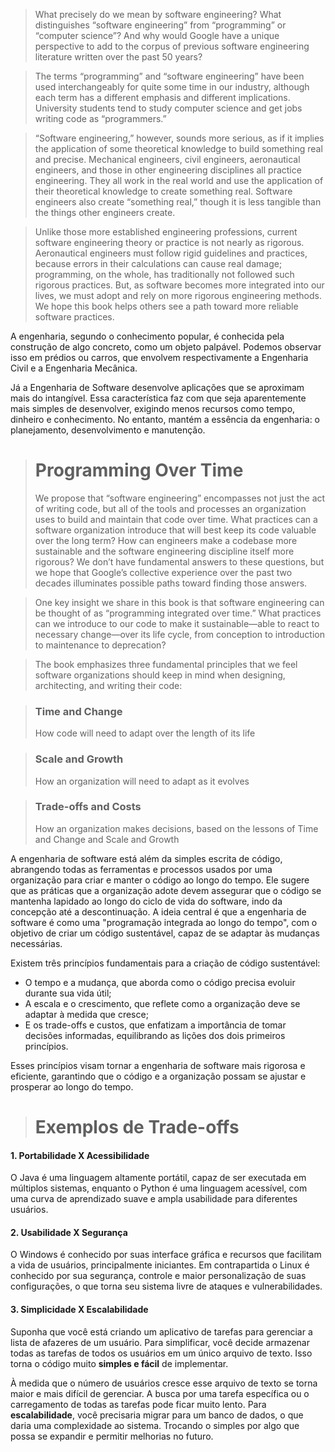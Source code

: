 
> What precisely do we mean by software engineering? What distinguishes “software engineering” from “programming” or “computer science”? And why would Google have a unique perspective to add to the corpus of previous software engineering literature written over the past 50 years?
 
> The terms “programming” and “software engineering” have been used interchangeably for quite some time in our industry, although each term has a different emphasis and different implications. University students tend to study computer science and get jobs writing code as “programmers.”

> “Software engineering,” however, sounds more serious, as if it implies the application of some theoretical knowledge to build something real and precise. Mechanical engineers, civil engineers, aeronautical engineers, and those in other engineering disciplines all practice engineering. They all work in the real world and use the application of their theoretical knowledge to create something real. Software engineers also create “something real,” though it is less tangible than the things other engineers create.
 
> Unlike those more established engineering professions, current software engineering theory or practice is not nearly as rigorous. Aeronautical engineers must follow rigid guidelines and practices, because errors in their calculations can cause real damage; programming, on the whole, has traditionally not followed such rigorous practices. But, as software becomes more integrated into our lives, we must adopt and rely on more rigorous engineering methods. We hope this book helps others see a path toward more reliable software practices.


A engenharia, segundo o conhecimento popular, é conhecida pela construção de algo concreto, como um objeto palpável. Podemos observar isso em prédios ou carros, que envolvem respectivamente a Engenharia Civil e a Engenharia Mecânica.

Já a Engenharia de Software desenvolve aplicações que se aproximam mais do intangível. Essa característica faz com que seja aparentemente mais simples de desenvolver, exigindo menos recursos como tempo, dinheiro e conhecimento. No entanto, mantém a essência da engenharia: o planejamento, desenvolvimento e manutenção.

> # Programming Over Time
> We propose that “software engineering” encompasses not just the act of writing code, but all of the tools and processes an organization uses to build and maintain that code over time. What practices can a software organization introduce that will best keep its code valuable over the long term? How can engineers make a codebase more sustainable and the software engineering discipline itself more rigorous? We don’t have fundamental answers to these questions, but we hope that Google’s collective experience over the past two decades illuminates possible paths toward finding those answers.
 
> One key insight we share in this book is that software engineering can be thought of as “programming integrated over time.” What practices can we introduce to our code to make it sustainable—able to react to necessary change—over its life cycle, from conception to introduction to maintenance to deprecation?
 
> The book emphasizes three fundamental principles that we feel software organizations should keep in mind when designing, architecting, and writing their code:
 
> ### Time and Change
> How code will need to adapt over the length of its life
 
> ### Scale and Growth
> How an organization will need to adapt as it evolves
 
> ### Trade-offs and Costs
> How an organization makes decisions, based on the lessons of Time and Change and Scale and Growth

A engenharia de software está além da simples escrita de código, abrangendo todas as ferramentas e processos usados por uma organização para criar e manter o código ao longo do tempo. Ele sugere que as práticas que a organização adote devem assegurar que o código se mantenha lapidado ao longo do ciclo de vida do software, indo da concepção até a descontinuação. A ideia central é que a engenharia de software é como uma "programação integrada ao longo do tempo", com o objetivo de criar um código sustentável, capaz de se adaptar às mudanças necessárias.

Existem três princípios fundamentais para a criação de código sustentável: 
* O tempo e a mudança, que aborda como o código precisa evoluir durante sua vida útil; 
* A escala e o crescimento, que reflete como a organização deve se adaptar à medida que cresce; 
* E os trade-offs e custos, que enfatizam a importância de tomar decisões informadas, equilibrando as lições dos dois primeiros princípios. 

Esses princípios visam tornar a engenharia de software mais rigorosa e eficiente, garantindo que o código e a organização possam se ajustar e prosperar ao longo do tempo.

> # Exemplos de Trade-offs

#### 1. Portabilidade X Acessibilidade
O Java é uma linguagem altamente portátil, capaz de ser executada em múltiplos sistemas, enquanto o Python é uma linguagem acessível, com uma curva de aprendizado suave e ampla usabilidade para diferentes usuários.

#### 2. Usabilidade X Segurança
O Windows é conhecido por suas interface gráfica e recursos que facilitam a vida de usuários, principalmente iniciantes. Em contrapartida o Linux é conhecido por sua segurança, controle e maior personalização de suas configurações, o que torna seu sistema livre de ataques e vulnerabilidades.
#### 3. Simplicidade X Escalabilidade
Suponha que você está criando um aplicativo de tarefas para gerenciar a lista de afazeres de um usuário. Para simplificar, você decide armazenar todas as tarefas de todos os usuários em um único arquivo de texto. Isso torna o código muito **simples e fácil** de implementar.

À medida que o número de usuários cresce esse arquivo de texto se torna maior e mais difícil de gerenciar. A busca por uma tarefa específica ou o carregamento de todas as tarefas pode ficar muito lento. Para **escalabilidade**, você precisaria migrar para um banco de dados, o que daria uma complexidade ao sistema. Trocando o simples por algo que possa se expandir e permitir melhorias no futuro.
